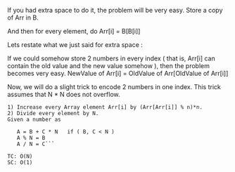 If you had extra space to do it, the problem will be very easy.
Store a copy of Arr in B.

And then for every element, do Arr[i] = B[B[i]]

Lets restate what we just said for extra space :

If we could somehow store 2 numbers in every index ( that is, Arr[i] can contain the old value and the new value somehow ), then the problem becomes very easy.
NewValue of Arr[i] = OldValue of Arr[OldValue of Arr[i]]

Now, we will do a slight trick to encode 2 numbers in one index.
This trick assumes that N * N does not overflow.

```
1) Increase every Array element Arr[i] by (Arr[Arr[i]] % n)*n.
2) Divide every element by N.
Given a number as

   A = B + C * N   if ( B, C < N )
   A % N = B
   A / N = C```

TC: O(N)
SC: O(1)
